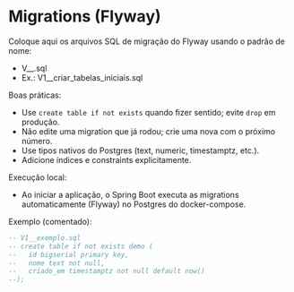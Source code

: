# Migrations (Flyway)

Coloque aqui os arquivos SQL de migração do Flyway usando o padrão de nome:

- V<versao>__<descricao>.sql
- Ex.: V1__criar_tabelas_iniciais.sql

Boas práticas:
- Use `create table if not exists` quando fizer sentido; evite `drop` em produção.
- Não edite uma migration que já rodou; crie uma nova com o próximo número.
- Use tipos nativos do Postgres (text, numeric, timestamptz, etc.).
- Adicione índices e constraints explicitamente.

Execução local:
- Ao iniciar a aplicação, o Spring Boot executa as migrations automaticamente (Flyway) no Postgres do docker-compose.

Exemplo (comentado):
```sql
-- V1__exemplo.sql
-- create table if not exists demo (
--   id bigserial primary key,
--   nome text not null,
--   criado_em timestamptz not null default now()
--);
```
